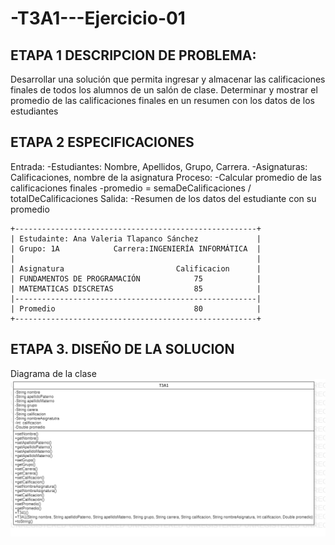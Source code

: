 # -T3A1---Ejercicio-01

## ETAPA 1  DESCRIPCION DE PROBLEMA:
Desarrollar una solución que permita ingresar y almacenar las calificaciones finales de todos los alumnos de un salón de clase. Determinar y mostrar el promedio de las calificaciones finales en un resumen con los datos de los estudiantes

## ETAPA 2 ESPECIFICACIONES
Entrada:
-Estudiantes: Nombre, Apellidos, Grupo, Carrera.
-Asignaturas: Calificaciones, nombre de la asignatura
Proceso:
-Calcular promedio de las calificaciones finales
-promedio = semaDeCalificaciones / totalDeCalificaciones
Salida:
-Resumen de los datos del estudiante con su promedio
~~~
+------------------------------------------------------+
| Estudainte: Ana Valeria Tlapanco Sánchez             |
| Grupo: 1A            Carrera:INGENIERÍA INFORMÁTICA  |
|                                                      |
| Asignatura                         Calificacion      |
| FUNDAMENTOS DE PROGRAMACIÓN            75            |
| MATEMATICAS DISCRETAS                  85            |
|------------------------------------------------------|
| Promedio                               80            |
+------------------------------------------------------+
~~~

## ETAPA 3. DISEÑO DE LA SOLUCION
Diagrama de la clase
![](https://github.com/valeTlapanco20/-T3A1---Ejercicio-01/blob/main/T3A1.png)
